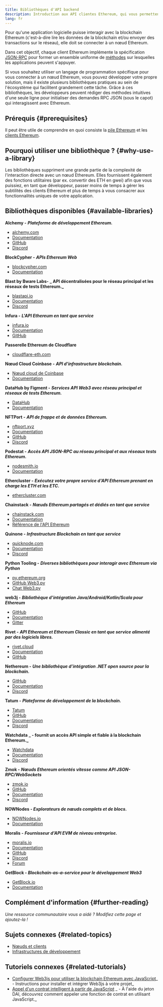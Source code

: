 ```yaml
---
title: Bibliothèques d'API backend
description: Introduction aux API clientes Ethereum, qui vous permettent d'interagir avec la blockchain depuis votre application.
lang: fr
---
```


Pour qu'une application logicielle puisse interagir avec la blockchain Ethereum (c'est-à-dire lire les données de la blockchain et/ou envoyer des transactions sur le réseau), elle doit se connecter à un nœud Ethereum.

Dans cet objectif, chaque client Ethereum implémente la spécification [JSON-RPC](/developers/docs/apis/json-rpc/) pour former un ensemble uniforme de [méthodes](/developers/docs/apis/json-rpc/#json-rpc-methods) sur lesquelles les applications peuvent s'appuyer.

Si vous souhaitez utiliser un langage de programmation spécifique pour vous connecter à un nœud Ethereum, vous pouvez développer votre propre solution, mais il existe plusieurs bibliothèques pratiques au sein de l'écosystème qui facilitent grandement cette tâche. Grâce à ces bibliothèques, les développeurs peuvent rédiger des méthodes intuitives d'une seule ligne pour initialiser des demandes RPC JSON (sous le capot) qui interagissent avec Ethereum.

## Prérequis {#prerequisites}

Il peut être utile de comprendre en quoi consiste la [pile Ethereum](/developers/docs/ethereum-stack/) et les [clients Ethereum](/developers/docs/nodes-and-clients/).

## Pourquoi utiliser une bibliothèque ? {#why-use-a-library}

Les bibliothèques suppriment une grande partie de la complexité de l'interaction directe avec un nœud Ethereum. Elles fournissent également des fonctions utilitaires (par ex. convertir des ETH en gwei) afin que vous puissiez, en tant que développeur, passer moins de temps à gérer les subtilités des clients Ethereum et plus de temps à vous consacrer aux fonctionnalités uniques de votre application.

## Bibliothèques disponibles {#available-libraries}

**Alchemy -** **_Plateforme de développement Ethereum._**

- [alchemy.com](https://www.alchemy.com/)
- [Documentation](https://docs.alchemyapi.io/)
- [GitHub](https://github.com/alchemyplatform)
- [Discord](https://discord.com/invite/A39JVCM)

**BlockCypher -** **_APIs Ethereum Web_**

- [blockcypher.com](https://www.blockcypher.com/)
- [Documentation](https://www.blockcypher.com/dev/ethereum/)

**Blast by Bware Labs-** **_ API décentralisées pour le réseau principal et les réseaux de tests Ethereum._**

- [blastapi.io](https://blastapi.io/)
- [Documentation](https://docs.blastapi.io)
- [Discord](https://discord.com/invite/VPkWESgtvV)

**Infura -** **_L'API Ethereum en tant que service_**

- [infura.io](https://infura.io)
- [Documentation](https://infura.io/docs)
- [GitHub](https://github.com/INFURA)

**Passerelle Ethereum de Cloudflare**

- [cloudflare-eth.com](https://cloudflare-eth.com)

**Nœud Cloud Coinbase -** **_API d'infrastructure blockchain._**

- [Nœud cloud de Coinbase](https://www.coinbase.com/cloud/products/node)
- [Documentation](https://docs.cloud.coinbase.com/node/reference/welcome-to-node)

**DataHub by Figment -** **_Services API Web3 avec réseau principal et réseaux de tests Ethereum._**

- [DataHub](https://www.figment.io/datahub)
- [Documentation](https://docs.figment.io/introduction/what-is-datahub)

**NFTPort -** **_API de frappe et de données Ethereum._**

- [nftport.xyz](https://www.nftport.xyz/)
- [Documentation](https://docs.nftport.xyz/)
- [GitHub](https://github.com/nftport/)
- [Discord](https://discord.com/invite/K8nNrEgqhE)

**Podestat -** **_Accès API JSON-RPC au réseau principal et aux réseaux tests Ethereum._**

- [nodesmith.io](https://nodesmith.io/network/ethereum/)
- [Documentation](https://nodesmith.io/docs/#/ethereum/apiRef)

**Ethercluster -** **_Exécutez votre propre service d'API Ethereum prenant en charge les ETH et les ETC._**

- [ethercluster.com](https://www.ethercluster.com/)

**Chainstack -** **_Nœuds Ethereum partagés et dédiés en tant que service_**

- [chainstack.com](https://chainstack.com)
- [Documentation](https://docs.chainstack.com)
- [Référence de l'API Ethereum](https://docs.chainstack.com/api/ethereum/ethereum-api-reference)

**Quinone -** **_Infrastructure Blockchain en tant que service_**

- [quicknode.com](https://quicknode.com)
- [Documentation](https://www.quicknode.com/docs)
- [Discord](https://discord.gg/NaR7TtpvJq)

**Python Tooling -** **_Diverses bibliothèques pour interagir avec Ethereum via Python_**

- [py.ethereum.org](http://python.ethereum.org/)
- [GitHub Web3.py](https://github.com/ethereum/web3.py)
- [Chat Web3.py](https://gitter.im/ethereum/web3.py)

**web3j -** **_Bibliothèque d'intégration Java/Android/Kotlin/Scala pour Ethereum_**

- [GitHub](https://github.com/web3j/web3j)
- [Documentation](https://docs.web3j.io/)
- [Gitter](https://gitter.im/web3j/web3j)

**Rivet -** **_API Ethereum et Ethereum Classic en tant que service alimenté par des logiciels libres._**

- [rivet.cloud](https://rivet.cloud)
- [Documentation](https://rivet.cloud/docs/)
- [GitHub](https://github.com/openrelayxyz/ethercattle-deployment)

**Nethereum -** **_Une bibliothèque d’intégration .NET open source pour la blockchain._**

- [GitHub](https://github.com/Nethereum/Nethereum)
- [Documentation](http://docs.nethereum.com/en/latest/)
- [Discord](https://discord.com/invite/jQPrR58FxX)

**Tatum -** **_Plateforme de développement de la blockchain._**

- [Tatum](https://tatum.io/)
- [GitHub](https://github.com/tatumio/)
- [Documentation](https://docs.tatum.io/)
- [Discord](https://discord.gg/EDmW3kjTC9)

**Watchdata** **_ - fournit un accès API simple et fiable à la blockchain Ethereum._**

- [Watchdata](https://watchdata.io/)
- [Documentation](https://docs.watchdata.io/)
- [Discord](https://discord.com/invite/TZRJbZ6bdn)

**Zmok -** **_Nœuds Ethereum orientés vitesse comme API JSON-RPC/WebSockets_**

- [zmok.io](https://zmok.io/)
- [GitHub](https://github.com/zmok-io)
- [Documentation](https://docs.zmok.io/)
- [Discord](https://discord.gg/fAHeh3ka6s)

**NOWNodes - _Explorateurs de nœuds complets et de blocs._**

- [NOWNodes.io](https://nownodes.io/)
- [Documentation](https://documenter.getpostman.com/view/13630829/TVmFkLwy#intro)

**Moralis -** **_Fournisseur d'API EVM de niveau entreprise._**

- [moralis.io](http://moralis.io)
- [Documentation](https://docs.moralis.io/)
- [GitHub](https://github.com/MoralisWeb3)
- [Discord](https://discord.com/invite/KYswaxwEtg)
- [Forum](https://forum.moralis.io/)

**GetBlock - _Blockchain-as-a-service pour le développement Web3_**

- [GetBlock.io](https://getblock.io/)
- [Documentation](https://getblock.io/docs/)

## Complément d'information {#further-reading}

_Une ressource communautaire vous a aidé ? Modifiez cette page et ajoutez-la !_

## Sujets connexes {#related-topics}

- [Nœuds et clients](/developers/docs/nodes-and-clients/)
- [Infrastructures de développement](/developers/docs/frameworks/)

## Tutoriels connexes {#related-tutorials}

- [Configurer Web3js pour utiliser la blockchain Ethereum avec JavaScript](/developers/tutorials/set-up-web3js-to-use-ethereum-in-javascript/)_ - Instructions pour installer et intégrer Web3js à votre projet_
- [Appel d'un contrat intelligent à partir de JavaScript](/developers/tutorials/calling-a-smart-contract-from-javascript/) _ - À l'aide du jeton DAI, découvrez comment appeler une fonction de contrat en utilisant JavaScript._
